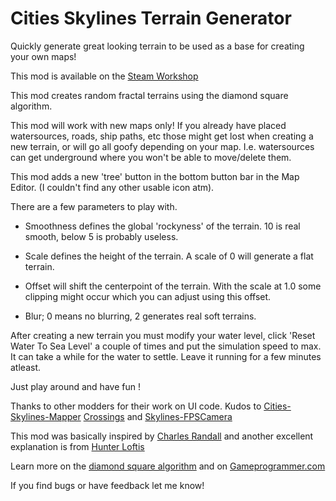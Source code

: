 Cities Skylines Terrain Generator 
=================================

Quickly generate great looking terrain to be used as a base for creating your own maps!

This mod is available on the [Steam Workshop](http://steamcommunity.com/sharedfiles/filedetails/?id=453425585)

This mod creates random fractal terrains using the diamond square algorithm.

This mod will work with new maps only! If you already have placed watersources, roads, ship paths, etc those might get lost when creating a new terrain, or will go all goofy depending on your map. I.e. watersources can get underground where you won't be able to move/delete them. 

This mod adds a new 'tree' button in the bottom button bar in the Map Editor. (I couldn't find any other usable icon atm).

There are a few parameters to play with.

* Smoothness defines the global 'rockyness' of the terrain. 10 is real smooth, below 5 is probably useless.

* Scale defines the height of the terrain. A scale of 0 will generate a flat terrain.

* Offset will shift the centerpoint of the terrain. With the scale at 1.0 some clipping might occur which you can adjust using this offset.

* Blur; 0 means no blurring, 2 generates real soft terrains.

After creating a new terrain you must modify your water level, click 'Reset Water To Sea Level' a couple of times and put the simulation speed to max. It can take a while for the water to settle. Leave it running for a few minutes atleast.

Just play around and have fun !

Thanks to other modders for their work on UI code. Kudos to [Cities-Skylines-Mapper](https://github.com/lxteo/Cities-Skylines-Mapper) [Crossings](https://github.com/bernardd/Crossings) and [Skylines-FPSCamera](https://github.com/AlexanderDzhoganov/Skylines-FPSCamera)

This mod was basically inspired by [Charles Randall](http://www.bluh.org/code-the-diamond-square-algorithm/) and another excellent explanation is from [Hunter Loftis](http://www.playfuljs.com/realistic-terrain-in-130-lines/)

Learn more on the [diamond square algorithm](http://en.wikipedia.org/wiki/Diamond-square_algorithm) and on [Gameprogrammer.com](http://www.gameprogrammer.com/fractal.html)

If you find bugs or have feedback let me know!

